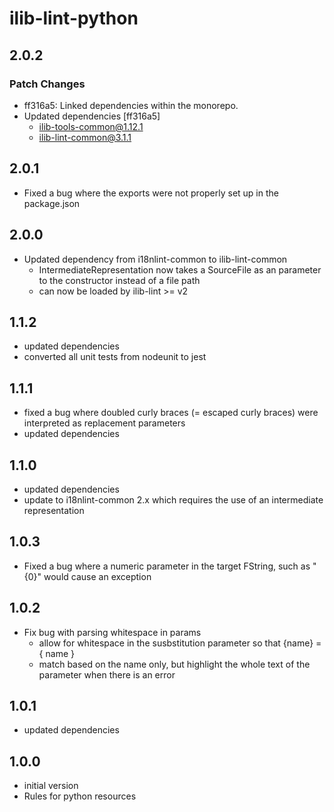 # ilib-lint-python

## 2.0.2

### Patch Changes

- ff316a5: Linked dependencies within the monorepo.
- Updated dependencies [ff316a5]
  - ilib-tools-common@1.12.1
  - ilib-lint-common@3.1.1

## 2.0.1

- Fixed a bug where the exports were not properly set up in the package.json

## 2.0.0

- Updated dependency from i18nlint-common to ilib-lint-common
  - IntermediateRepresentation now takes a SourceFile as an
    parameter to the constructor instead of a file path
  - can now be loaded by ilib-lint >= v2

## 1.1.2

- updated dependencies
- converted all unit tests from nodeunit to jest

## 1.1.1

- fixed a bug where doubled curly braces (= escaped curly braces) were
  interpreted as replacement parameters
- updated dependencies

## 1.1.0

- updated dependencies
- update to i18nlint-common 2.x which requires the use of an intermediate
  representation

## 1.0.3

- Fixed a bug where a numeric parameter in the target FString, such as
  "{0}" would cause an exception

## 1.0.2

- Fix bug with parsing whitespace in params
  - allow for whitespace in the susbstitution parameter so that
    {name} = { name }
  - match based on the name only, but highlight the whole text of
    the parameter when there is an error

## 1.0.1

- updated dependencies

## 1.0.0

- initial version
- Rules for python resources
